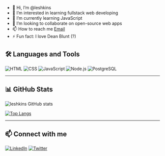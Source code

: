 - 👋 Hi, I’m @leshkins
- 👀 I’m interested in learning fullstack web developing
- 🌱 I’m currently learning JavaScript
- 💞️ I’m looking to collaborate on open-source web apps
- 📫 How to reach me [Email](mailto:oleksiipervov17@gmail.com)
- ⚡ Fun fact: I love Dean Blunt (?)

## 🛠️ Languages and Tools
![HTML](https://img.shields.io/badge/-HTML-black?style=flat-square&logo=html5)
![CSS](https://img.shields.io/badge/-CSS-black?style=flat-square&logo=css)
![JavaScript](https://img.shields.io/badge/-JavaScript-black?style=flat-square&logo=javascript)
![Node.js](https://img.shields.io/badge/-Node.js-black?style=flat-square&logo=node.js)
![PostgreSQL](https://img.shields.io/badge/-PostgreSQL-black?style=flat-square&logo=postgresql)

---

## 📊 GitHub Stats
![leshkins GitHub stats](https://github-readme-stats.vercel.app/api?username=lefteeee&show_icons=true&theme=transparent)


[![Top Langs](https://github-readme-stats.vercel.app/api/top-langs/?username=anuraghazra&theme=transparent)](https://github.com/anuraghazra/github-readme-stats)

---

## 📫 Connect with me
[![LinkedIn](https://img.shields.io/badge/-LinkedIn-blue?style=flat-square&logo=linkedin)](https://www.linkedin.com/in/oleksii-pervov-b931b7340/)
[![Twitter](https://img.shields.io/badge/-X-black?style=flat-square&logo=x)](https://x.com/leshkins_)
<!---
lefteeee/lefteeee is a ✨ special ✨ repository because its `README.md` (this file) appears on your GitHub profile.
You can click the Preview link to take a look at your changes.
--->
